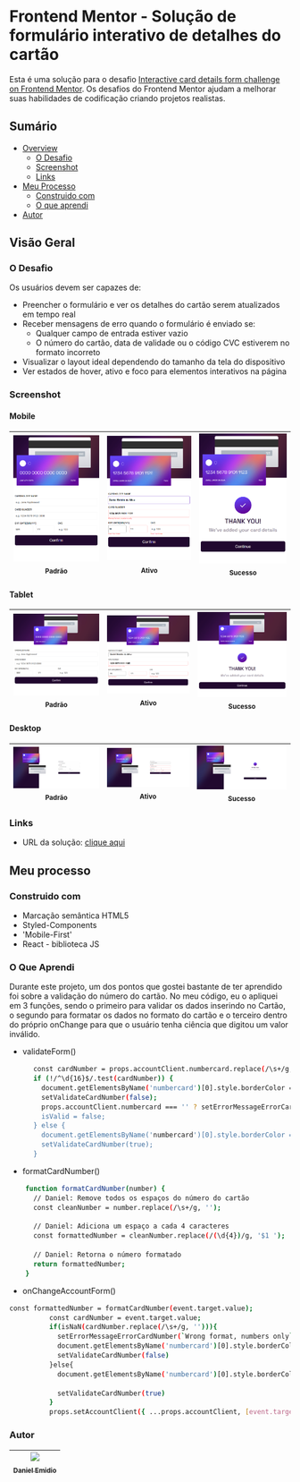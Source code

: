 # Frontend Mentor - Solução de formulário interativo de detalhes do cartão

Esta é uma solução para o desafio [Interactive card details form challenge on Frontend Mentor](https://www.frontendmentor.io/challenges/interactive-card-details-form-XpS8cKZDWw). Os desafios do Frontend Mentor ajudam a melhorar suas habilidades de codificação criando projetos realistas.

## Sumário

- [Overview](#visão-geral)
  - [O Desafio](#o-desafio)
  - [Screenshot](#screenshot)
  - [Links](#links)
- [Meu Processo](#meu-processo)
  - [Construido com](#construido-com)
  - [O que aprendi](#o-que-aprendi)
- [Autor](#autor)

## Visão Geral

### O Desafio
Os usuários devem ser capazes de:

- Preencher o formulário e ver os detalhes do cartão serem atualizados em tempo real
- Receber mensagens de erro quando o formulário é enviado se:
  - Qualquer campo de entrada estiver vazio
  - O número do cartão, data de validade ou o código CVC estiverem no formato incorreto
- Visualizar o layout ideal dependendo do tamanho da tela do dispositivo
- Ver estados de hover, ativo e foco para elementos interativos na página

### Screenshot

#### Mobile
| <img src="./src/Assets/layout-design-mobile.png" width=200><br><sub>Padrão</sub> | <img src="./src/Assets/layout-active-mobile.png" width=200><br><sub>Ativo</sub> | <img src="./src/Assets/layout-sucess-mobile.png" width=200><br><sub>Sucesso</sub> |
| :---: | :---: | :---: | 



#### Tablet
| <img src="./src/Assets/layout-design-tablet.png" width=400><br><sub>Padrão</sub> | <img src="./src/Assets/layout-active-tablet.png" width=400><br><sub>Ativo</sub> | <img src="./src/Assets/layout-sucess-tablet.png" width=400><br><sub>Sucesso</sub> |
| :---: | :---: | :---: | 

#### Desktop
| <img src="./src/Assets/layout-design-desktop.png" width=600><br><sub>Padrão</sub> | <img src="./src/Assets/layout-active-desktop.png" width=600><br><sub>Ativo</sub> | <img src="./src/Assets/layout-sucess-desktop.png" width=600><br><sub>Sucesso</sub> |
| :---: | :---: | :---: | 

### Links

- URL da solução: [clique aqui](https://formulario-cartao.vercel.app/)

## Meu processo

### Construido com
- Marcação semântica HTML5
- Styled-Components
- 'Mobile-First'
- React - biblioteca JS

### O Que Aprendi

Durante este projeto, um dos pontos que gostei bastante de ter aprendido foi sobre a validação do número do cartão. No meu código, eu o apliquei em 3 funções, sendo o primeiro para validar os dados inserindo no Cartão, o segundo para formatar os dados no formato do cartão e o terceiro dentro do próprio onChange para que o usuário tenha ciência que digitou um valor inválido. 

- validateForm()
```bash
      const cardNumber = props.accountClient.numbercard.replace(/\s+/g, '');
      if (!/^\d{16}$/.test(cardNumber)) {
        document.getElementsByName('numbercard')[0].style.borderColor = 'hsl(0, 100%, 66%)';
        setValidateCardNumber(false);
        props.accountClient.numbercard === '' ? setErrorMessageErrorCardNumber(`Can't be blank`) : setErrorMessageErrorCardNumber(`Wrong format, numbers only`)
        isValid = false;
      } else {
        document.getElementsByName('numbercard')[0].style.borderColor = 'initial';
        setValidateCardNumber(true);
      }
```

- formatCardNumber()
```bash
    function formatCardNumber(number) {
      // Daniel: Remove todos os espaços do número do cartão
      const cleanNumber = number.replace(/\s+/g, '');
  
      // Daniel: Adiciona um espaço a cada 4 caracteres
      const formattedNumber = cleanNumber.replace(/(\d{4})/g, '$1 ');
  
      // Daniel: Retorna o número formatado
      return formattedNumber;
    }

```

- onChangeAccountForm()
```bash
const formattedNumber = formatCardNumber(event.target.value);   
          const cardNumber = event.target.value;    
          if(isNaN(cardNumber.replace(/\s+/g, ''))){
            setErrorMessageErrorCardNumber(`Wrong format, numbers only`)
            document.getElementsByName('numbercard')[0].style.borderColor = 'hsl(0, 100%, 66%)'
            setValidateCardNumber(false)
          }else{
            document.getElementsByName('numbercard')[0].style.borderColor = 'initial';
            
            setValidateCardNumber(true)
          }
          props.setAccountClient({ ...props.accountClient, [event.target.name]: formattedNumber });
```


### Autor
| [<img src="https://avatars.githubusercontent.com/u/111311678?v=4" width=115><br><sub>Daniel Emidio</sub>](https://github.com/DanielEmidio1988) |
| :---: |
